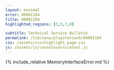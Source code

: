 ```yaml
---
layout: minimal
error: 808011D4
title: 808011D4
highlighted_regions: [3,5,7,8]

subtitle: Technical Service Bulletin
permalink: /tsb/sony/playstation5/808011D4
css: /assets/css/highlight_page.css
js: /assets/js/consoleservicetool.js
---
```


{% include_relative MemoryInterfaceError.md %}
